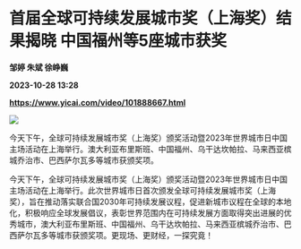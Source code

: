 # 首届全球可持续发展城市奖（上海奖）结果揭晓 中国福州等5座城市获奖
**邹婷 朱斌 徐峥巍**

**2023-10-28 13:28**

**https://www.yicai.com/video/101888667.html**

![](http://imgcdn.yicai.com/vms-new/2023/10/034a656ae58c85899340147b033f0fa5_1F2O.jpg) 

今天下午，全球可持续发展城市奖（上海奖）颁奖活动暨2023年世界城市日中国主场活动在上海举行。澳大利亚布里斯班、中国福州、乌干达坎帕拉、马来西亚槟城乔治市、巴西萨尔瓦多等城市获颁奖项。

今天下午，全球可持续发展城市奖（上海奖）颁奖活动暨2023年世界城市日中国主场活动在上海举行。此次世界城市日首次颁发全球可持续发展城市奖（上海奖），旨在推动落实联合国2030年可持续发展议程，促进新城市议程在全球的本地化，积极响应全球发展倡议，表彰世界范围内在可持续发展方面取得突出进展的优秀城市，澳大利亚布里斯班、中国福州、乌干达坎帕拉、马来西亚槟城乔治市、巴西萨尔瓦多等城市获颁奖项。更现场、更财经，一探究竟！